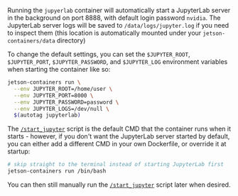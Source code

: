 Running the `jupyerlab` container will automatically start a JupyterLab server in the background on port 8888, with default login password `nvidia`.  The JupyterLab server logs will be saved to `/data/logs/jupyter.log` if you need to inspect them (this location is automatically mounted under your `jetson-containers/data` directory)

To change the default settings, you can set the `$JUPYTER_ROOT`, `$JUPYTER_PORT`, `$JUPYTER_PASSWORD`, and `$JUPYTER_LOG` environment variables when starting the container like so:

```bash
jetson-containers run \
  --env JUPYTER_ROOT=/home/user \
  --env JUPYTER_PORT=8000 \
  --env JUPYTER_PASSWORD=password \
  --env JUPYTER_LOGS=/dev/null \
  $(autotag jupyterlab)
```

The [`/start_jupyter`](./start_jupyter) script is the default CMD that the container runs when it starts - however, if you don't want the JupyterLab server started by default, you can either add a different CMD in your own Dockerfile, or override it at startup:

```bash
# skip straight to the terminal instead of starting JupyterLab first
jetson-containers run /bin/bash
```

You can then still manually run the [`/start_jupyter`](./start_jupyter) script later when desired.
